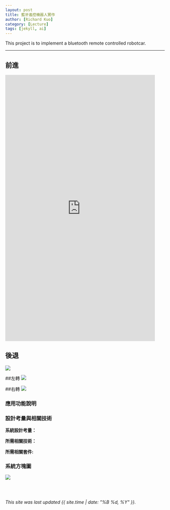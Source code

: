 ```yaml
---
layout: post
title: 藍牙遙控機器人實作
author: [Richard Kuo]
category: [Lecture]
tags: [jekyll, ai]
---
```


This project is to implement a bluetooth remote controlled robotcar.

---
## 前進
<iframe width="473" height="841" src="https://youtube.com/shorts/cEgKL3nPrZs?feature=share" title="forward" frameborder="0" allow="accelerometer; autoplay; clipboard-write; encrypted-media; gyroscope; picture-in-picture; wed-share" allowfullscreen></iframe>


## 後退
![](https://youtube.com/shorts/D0CN3ujb_G0?feature=share)


##左轉
![](https://youtube.com/shorts/3BkZmkcRrK4?feature=share)


##右轉
![](https://youtube.com/shorts/8w816KhpTxc?feature=share)


### 應用功能說明


### 設計考量與相關技術
**系統設計考量：**<br>


**所需相關技術：**


**所需相關套件:**


### 系統方塊圖
![](https://www.wpgdadatong.com/images/IoT/IOT_NEWS/21443/617_3.png)

<br>
<br>

*This site was last updated {{ site.time | date: "%B %d, %Y" }}.*


